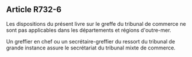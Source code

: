 Article R732-6
----
Les dispositions du présent livre sur le greffe du tribunal de commerce ne sont
pas applicables dans les départements et régions d'outre-mer.

Un greffier en chef ou un secrétaire-greffier du ressort du tribunal de grande
instance assure le secrétariat du tribunal mixte de commerce.
